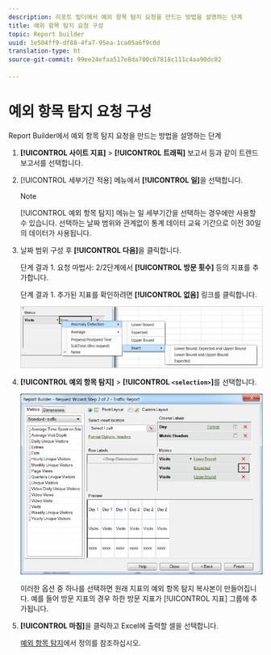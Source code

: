 ```yaml
---
description: 리포트 빌더에서 예외 항목 탐지 요청을 만드는 방법을 설명하는 단계
title: 예외 항목 탐지 요청 구성
topic: Report builder
uuid: 1e504ff9-df88-4fa7-95ea-1ca05a6f9c0d
translation-type: ht
source-git-commit: 99ee24efaa517e8da700c67818c111c4aa90dc02

---
```



# 예외 항목 탐지 요청 구성

Report Builder에서 예외 항목 탐지 요청을 만드는 방법을 설명하는 단계

1. **[!UICONTROL 사이트 지표]** > **[!UICONTROL 트래픽]** 보고서 등과 같이 트렌드 보고서를 선택합니다.
1. [!UICONTROL 세부기간 적용] 메뉴에서 **[!UICONTROL 일]**&#x200B;을 선택합니다.

   >[!NOTE]
   >
   >[!UICONTROL 예외 항목 탐지] 메뉴는 일 세부기간을 선택하는 경우에만 사용할 수 있습니다. 선택하는 날짜 범위와 관계없이 통계 데이터 교육 기간으로 이전 30일의 데이터가 사용됩니다.

1. 날짜 범위 구성 후 **[!UICONTROL 다음]**&#x200B;을 클릭합니다.

   단계 결과 1. 요청 마법사: 2/2단계에서 **[!UICONTROL 방문 횟수]** 등의 지표를 추가합니다.

   단계 결과 1. 추가된 지표를 확인하려면 **[!UICONTROL 없음]** 링크를 클릭합니다.

   ![단계 결과](assets/anomaly_select.png)

1. **[!UICONTROL 예외 항목 탐지]** > **[!UICONTROL `<selection>`]**&#x200B;를 선택합니다.

   ![단계 정보](assets/anomaly_visit.png)

   이러한 옵션 중 하나를 선택하면 원래 지표의 예외 항목 탐지 복사본이 만들어집니다. 예를 들어 방문 지표의 경우 하한 방문 지표가 [!UICONTROL 지표] 그룹에 추가됩니다.
1. **[!UICONTROL 마침]**&#x200B;을 클릭하고 Excel에 출력할 셀을 선택합니다.

   [예외 항목 탐지](/help/analyze/analysis-workspace/virtual-analyst/c-anomaly-detection/anomaly-detection.md)에서 정의를 참조하십시오.
